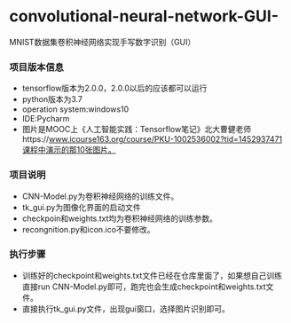 # convolutional-neural-network-GUI-
MNIST数据集卷积神经网络实现手写数字识别（GUI）

### 项目版本信息
* tensorflow版本为2.0.0，2.0.0以后的应该都可以运行
* python版本为3.7
* operation system:windows10
* IDE:Pycharm
* 图片是MOOC上《人工智能实践：Tensorflow笔记》北大曹健老师https://www.icourse163.org/course/PKU-1002536002?tid=1452937471课程中演示的那10张图片。
### 项目说明
* CNN-Model.py为卷积神经网络的训练文件。
* tk_gui.py为图像化界面的启动文件
* checkpoin和weights.txt均为卷积神经网络的训练参数。
* recongnition.py和icon.ico不要修改。
### 执行步骤
* 训练好的checkpoint和weights.txt文件已经在仓库里面了，如果想自己训练直接run CNN-Model.py即可，跑完也会生成checkpoint和weights.txt文件。
* 直接执行tk_gui.py文件，出现gui窗口，选择图片识别即可。
